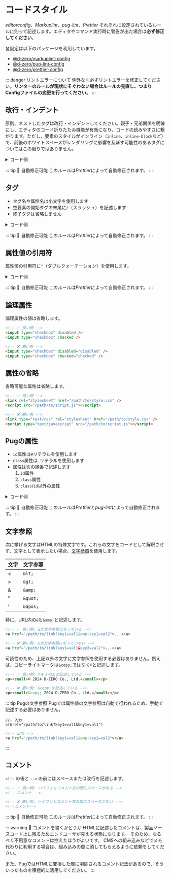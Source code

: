 # コードスタイル

_editorconfig_、_Markuplint_、_pug-lint_、_Prettier_ それぞれに設定されているルールに則って記述します。エディタやコマンド実行時に警告が出た場合は**必ず修正してください**。

各設定は以下のパッケージを利用しています。

- [@d-zero/markuplint-config](https://github.com/d-zero-dev/linters/tree/main/packages/%40d-zero/markuplint-config)
- [@d-zero/pug-lint-config](https://github.com/d-zero-dev/linters/tree/main/packages/%40d-zero/pug-lint-config)
- [@d-zero/prettier-config](https://github.com/d-zero-dev/linters/tree/main/packages/%40d-zero/prettier-config)

::: danger リントエラーについて
例外なく必ずリントエラーを修正してください。**リンターのルールが現状にそぐわない場合はルールの見直し、つまりConfigファイルの変更を行ってください**。
:::

## 改行・インデント

原則、ネストしたタグは改行・インデントしてください。親子・兄弟関係を明確にし、エディタのコード折りたたみ機能が有効になり、コードの読みやすさに繋がります。ただし、要素のスタイルがインライン（`inline`、`inline-block`など）で、前後のホワイトスペースがレンダリングに影響を及ぼす可能性のあるタグについてはこの限りではありません。

<details>
<summary>コード例</summary>

<!-- prettier-ignore-start -->
```html
<!-- ✅ 良い例 -->
<ul>
	<li>apple</li>
	<li>orange</li>
	<li>banana</li>
</ul>

<!-- ❌ 悪い例: インデントされていない -->
<ul>
<li>apple</li>
<li>orange</li>
<li>banana</li>
</ul>

<!-- ❌ 悪い例: インデントが揃っていない -->
<ul>
	<li>apple</li>
<li>orange</li>
	<li>banana</li>
</ul>

<!-- ✅ 良い例: インラインの要素は改行とインデントの必要はない -->
<div>
	<p>This apple is <strong>red</strong></p>
</div>

<!-- ✅ 良い例: インラインの要素は改行とインデントの必要はない -->
<ul>
	<li><a href="/apple/">apple</a></li>
	<li><a href="/orange/">orange</a></li>
	<li><a href="/banana/">banana</a></li>
</ul>

<!-- ❌ 悪い例: 明らかにa要素はインラインでない -->
<a href="/path/to/link"><div>
	<img src="/path/to/image.png">
	<p>lorem...</p>
</div></a>

<!-- ✅ 良い例: 明らかにa要素はインラインでない -->
<a href="/path/to/link">
	<div>
		<img src="/path/to/image.png">
		<p>lorem...</p>
	</div>
</a>
```
<!-- prettier-ignore-end -->

</details>

::: tip 🔧 自動修正可能
このルールは*Prettier*によって自動修正されます。
:::

## タグ

- タグ名や属性名は小文字を使用します
- 空要素の開始タグの末尾に`/`（スラッシュ）を記述します
- 終了タグは省略しません

<details>
<summary>コード例</summary>

タグ名や属性名は小文字を使用します。

<!-- prettier-ignore-start -->
```html
<!-- ✅ 良い例 -->
<a href="/path/to/link">...</a>

<!-- ❌ 悪い例 -->
<A HREF="/path/to/link">...</A>
```
<!-- prettier-ignore-end -->

ただし SVG（インラインSVGも同様）は属性名の大文字小文字を区別するため、仕様に従います。

```html
<!-- ✅ 良い例 -->
<svg viewBox="0 0 400 300">...</svg>

<!-- ❌ 悪い例: svg要素は正しく大文字小文字を指定しないと動作しない -->
<svg viewbox="0 0 400 300">...</svg>
```

空要素の開始タグの末尾に`/`（スラッシュ）を記述します。本来必要ありませんが、*Prettier*の挙動に従います。

<!-- prettier-ignore-start -->
```html
<!-- ✅ 良い例 -->
<img src="/path/to/image.png" />

<!-- ❌ 悪い例 -->
<img src="/path/to/image.png">
```
<!-- prettier-ignore-end -->

終了タグは省略しません。

<!-- prettier-ignore-start -->
```html
<!-- ✅ 良い例 -->
<ul>
	<li>apple</li>
	<li>orange</li>
	<li>banana</li>
</ul>

<!-- ❌ 悪い例 -->
<ul>
	<li>apple
	<li>orange
	<li>banana
</ul>
```
<!-- prettier-ignore-end -->

</details>

::: tip 🔧 自動修正可能
このルールは*Prettier*によって自動修正されます。
:::

## 属性値の引用符

属性値の引用符に`"`（ダブルクォーテーション）を使用します。

<details>
<summary>コード例</summary>

<!-- prettier-ignore-start -->
```html
<!-- ✅ 良い例: 属性値の引用符にダブルクォーテーションを使用している -->
<a href="/path/to/link">...</a>

<!-- ❌ 悪い例: 属性値の引用符にシングルクォーテーションを使用している -->
<a href='/path/to/link'>...</a>

<!-- ❌ 悪い例: 属性値に引用符を使用していない -->
<a href=/path/to/link>...</a>
```
<!-- prettier-ignore-end -->

ただし、属性値に`"`を記述する場合は、属性値の引用符に`'`（シングルクォーテーション）を使用します。

<!-- prettier-ignore-start -->
```html
<!-- ✅ 良い例: 属性値にダブルクォテーションが含まれているため、属性値の引用符にシングルクォーテーションを使用している -->
<a href="/path/to/link" title='This title includes "double quotation".'>...</a>

<!-- ❌ 悪い例: 属性値にダブルクォテーションが含まれているのに、属性値の引用符にダブルクォーテーションを使用している -->
<a href="/path/to/link" title="This title includes "double quotation".">...</a>
```
<!-- prettier-ignore-end -->

</details>

::: tip 🔧 自動修正可能
このルールは*Prettier*によって自動修正されます。
:::

## 論理属性

論理属性の値は省略します。

```html
<!-- ✅ 良い例 -->
<input type="checkbox" disabled />
<input type="checkbox" checked />

<!-- ❌ 悪い例 -->
<input type="checkbox" disabled="disabled" />
<input type="checkbox" checked="checked" />
```

## 属性の省略

省略可能な属性は省略します。

```html
<!-- ✅ 良い例 -->
<link rel="stylesheet" href="/path/to/style.css" />
<script src="/path/to/script.js"></script>

<!-- ❌ 悪い例 -->
<link type="text/css" rel="stylesheet" href="/path/to/style.css" />
<script type="text/javascript" src="/path/to/script.js"></script>
```

## Pugの属性

- `id`属性は`#`リテラルを使用します
- `class`属性は`.`リテラルを使用します
- 属性は次の順番で記述します
  1. `id`属性
  2. `class`属性
  3. `class`/`id`以外の属性

<details>
<summary>コード例</summary>

<!-- prettier-ignore-start -->
```pug
//- ✅ 良い例
div#id-name.c-class-name(data-attr="value")

//- ❌ 悪い例: class属性に.リテラルを使用しておらず、順番に従っていない
div(data-attr="value" class="c-class-name")#id-name
```
<!-- prettier-ignore-end -->

</details>

::: tip 🔧 自動修正可能
このルールは*Prettier*と*pug-lint*によって自動修正されます。
:::

## 文字参照

次に挙げる文字はHTMLの特殊文字です。これらの文字をコードとして解釈させず、文字として表示したい場合、[文字参照](https://ja.wikipedia.org/wiki/%E6%96%87%E5%AD%97%E5%8F%82%E7%85%A7)を使用します。

| 文字   | 文字参照 |
| ------ | -------- |
| &lt;   | `&lt;`   |
| &gt;   | `&gt;`   |
| &amp;  | `&amp;`  |
| &quot; | `&quot;` |
| &apos; | `&apos;` |

特に、URL内の`&`も`&amp;`と記述します。

```html
<!-- ✅ 良い例: &が文字参照になっている -->
<a href="/path/to/link?key1=val1&amp;key2=val2">...</a>

<!-- ❌ 悪い例: &が文字参照になっていない -->
<a href="/path/to/link?key1=val1&key2=val2">...</a>
```

可読性のため、上記以外の文字に文字参照を使用する必要はありません。例えば、コピーライトマークは`&copy;`ではなく`©`と記述します。

```html
<!-- ✅ 良い例: ©をそのまま記述している -->
<p><small>© 2024 D-ZERO Co., Ltd.</small></p>

<!-- ❌ 悪い例: &copy;を記述している -->
<p><small>&copy; 2024 D-ZERO Co., Ltd.</small></p>
```

::: tip Pugの文字参照
Pugでは属性値の文字参照は自動で行われるため、手動で記述する必要はありません。

```pug
//- 入力
a(href="/path/to/link?key1=val1&key1=val1")
```

```html
<!-- 出力 -->
<a href="/path/to/link?key1=val1&amp;key2=val2"></a>
```

:::

## コメント

`<!--` の後と `-->` の前にはスペースまたは改行を記述します。

<!-- prettier-ignore-start -->
```html
<!-- ✅ 良い例: ハイフンとコメント文の間にスペースがある -->
<!-- コメント -->

<!-- ❌ 悪い例: ハイフンとコメント文の間にスペースがない -->
<!--コメント-->
```
<!-- prettier-ignore-end -->

::: tip 🔧 自動修正可能
このルールは*Prettier*によって自動修正されます。
:::

::: warning 🤔 コメントを書くかどうか
HTMLに記述したコメントは、製品ソースコード上に残るためエンドユーザが見える状態になります。
そのため、なるべく不用意なコメントは控えたほうがよいです。
CMSへの組み込みなどでメモ代わりに利用する場合は、組み込みの際に消してもらえるように依頼をしてください。

また、PugではHTMLに変換した際に削除されるコメント記法があるので、そういったものを積極的に活用してください。
:::
